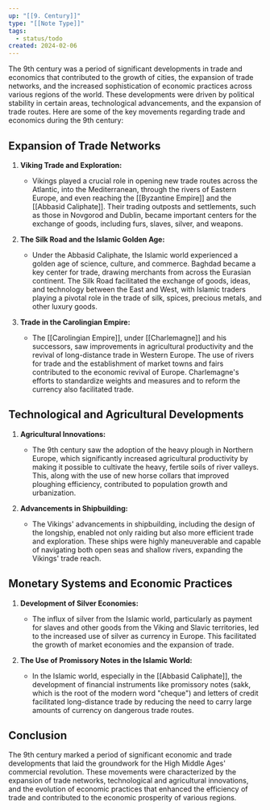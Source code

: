 ```yaml
---
up: "[[9. Century]]"
type: "[[Note Type]]"
tags:
  - status/todo
created: 2024-02-06
---
```

The 9th century was a period of significant developments in trade and economics that contributed to the growth of cities, the expansion of trade networks, and the increased sophistication of economic practices across various regions of the world. These developments were driven by political stability in certain areas, technological advancements, and the expansion of trade routes. Here are some of the key movements regarding trade and economics during the 9th century:

## Expansion of Trade Networks

1. **Viking Trade and Exploration:**
   - Vikings played a crucial role in opening new trade routes across the Atlantic, into the Mediterranean, through the rivers of Eastern Europe, and even reaching the [[Byzantine Empire]] and the [[Abbasid Caliphate]]. Their trading outposts and settlements, such as those in Novgorod and Dublin, became important centers for the exchange of goods, including furs, slaves, silver, and weapons.

2. **The Silk Road and the Islamic Golden Age:**
   - Under the Abbasid Caliphate, the Islamic world experienced a golden age of science, culture, and commerce. Baghdad became a key center for trade, drawing merchants from across the Eurasian continent. The Silk Road facilitated the exchange of goods, ideas, and technology between the East and West, with Islamic traders playing a pivotal role in the trade of silk, spices, precious metals, and other luxury goods.

3. **Trade in the Carolingian Empire:**
   - The [[Carolingian Empire]], under [[Charlemagne]] and his successors, saw improvements in agricultural productivity and the revival of long-distance trade in Western Europe. The use of rivers for trade and the establishment of market towns and fairs contributed to the economic revival of Europe. Charlemagne's efforts to standardize weights and measures and to reform the currency also facilitated trade.

## Technological and Agricultural Developments

1. **Agricultural Innovations:**
   - The 9th century saw the adoption of the heavy plough in Northern Europe, which significantly increased agricultural productivity by making it possible to cultivate the heavy, fertile soils of river valleys. This, along with the use of new horse collars that improved ploughing efficiency, contributed to population growth and urbanization.

2. **Advancements in Shipbuilding:**
   - The Vikings' advancements in shipbuilding, including the design of the longship, enabled not only raiding but also more efficient trade and exploration. These ships were highly maneuverable and capable of navigating both open seas and shallow rivers, expanding the Vikings' trade reach.

## Monetary Systems and Economic Practices

1. **Development of Silver Economies:**
   - The influx of silver from the Islamic world, particularly as payment for slaves and other goods from the Viking and Slavic territories, led to the increased use of silver as currency in Europe. This facilitated the growth of market economies and the expansion of trade.

2. **The Use of Promissory Notes in the Islamic World:**
   - In the Islamic world, especially in the [[Abbasid Caliphate]], the development of financial instruments like promissory notes (sakk, which is the root of the modern word "cheque") and letters of credit facilitated long-distance trade by reducing the need to carry large amounts of currency on dangerous trade routes.

## Conclusion

The 9th century marked a period of significant economic and trade developments that laid the groundwork for the High Middle Ages' commercial revolution. These movements were characterized by the expansion of trade networks, technological and agricultural innovations, and the evolution of economic practices that enhanced the efficiency of trade and contributed to the economic prosperity of various regions.
